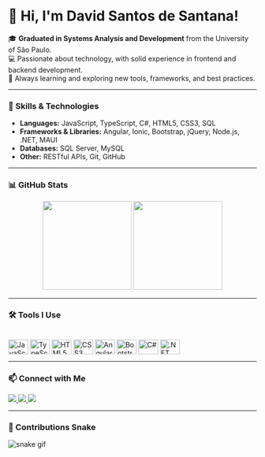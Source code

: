 # 👋 Hi, I'm David Santos de Santana!

🎓 **Graduated in Systems Analysis and Development** from the University of São Paulo.  
💻 Passionate about technology, with solid experience in frontend and backend development.  
🚀 Always learning and exploring new tools, frameworks, and best practices.

---

### 🧠 Skills & Technologies

- **Languages:** JavaScript, TypeScript, C#, HTML5, CSS3, SQL  
- **Frameworks & Libraries:** Angular, Ionic, Bootstrap, jQuery, Node.js, .NET, MAUI  
- **Databases:** SQL Server, MySQL  
- **Other:** RESTful APIs, Git, GitHub

---

### 📊 GitHub Stats

<div align="center">
  <img height="180em" src="https://github-readme-stats.vercel.app/api?username=davidjaneiro92&show_icons=true&theme=tokyonight&include_all_commits=true&count_private=true"/>
  <img height="180em" src="https://github-readme-stats.vercel.app/api/top-langs/?username=davidjaneiro92&layout=compact&langs_count=7&theme=tokyonight"/>
</div>

---

### 🛠️ Tools I Use

<div style="display: inline_block"><br>
  <img align="center" alt="JavaScript" height="30" width="40" src="https://cdn.jsdelivr.net/gh/devicons/devicon/icons/javascript/javascript-plain.svg">
  <img align="center" alt="TypeScript" height="30" width="40" src="https://cdn.jsdelivr.net/gh/devicons/devicon/icons/typescript/typescript-original.svg">
  <img align="center" alt="HTML5" height="30" width="40" src="https://cdn.jsdelivr.net/gh/devicons/devicon/icons/html5/html5-original.svg">
  <img align="center" alt="CSS3" height="30" width="40" src="https://cdn.jsdelivr.net/gh/devicons/devicon/icons/css3/css3-original.svg">
  <img align="center" alt="Angular" height="30" width="40" src="https://cdn.jsdelivr.net/gh/devicons/devicon/icons/angularjs/angularjs-plain.svg">
  <img align="center" alt="Bootstrap" height="30" width="40" src="https://cdn.jsdelivr.net/gh/devicons/devicon/icons/bootstrap/bootstrap-original.svg">
  <img align="center" alt="C#" height="30" width="40" src="https://cdn.jsdelivr.net/gh/devicons/devicon/icons/csharp/csharp-original.svg">
  <img align="center" alt=".NET" height="30" width="40" src="https://upload.wikimedia.org/wikipedia/commons/e/ee/.NET_Core_Logo.svg">
</div>

---

### 📫 Connect with Me

<div>
  <a href="https://www.instagram.com/davids.santanas250192/" target="_blank">
    <img src="https://img.shields.io/badge/-Instagram-%23E4405F?style=for-the-badge&logo=instagram&logoColor=white">
  </a> 
  <a href="mailto:davidjaneiro92@gmail.com">
    <img src="https://img.shields.io/badge/-Gmail-%23333?style=for-the-badge&logo=gmail&logoColor=white">
  </a>
  <a href="https://www.linkedin.com/in/david-santos-de-santana-59a120199" target="_blank">
    <img src="https://img.shields.io/badge/-LinkedIn-%230077B5?style=for-the-badge&logo=linkedin&logoColor=white">
  </a>
</div>

---

### 🐍 Contributions Snake

<picture>
  <source media="(prefers-color-scheme: dark)" srcset="https://github.com/davidjaneiro92/davidjaneiro92/blob/output/github-contribution-grid-snake.svg">
  <img alt="snake gif" src="https://github.com/davidjaneiro92/davidjaneiro92/blob/output/github-contribution-grid-snake.svg">
</picture>

